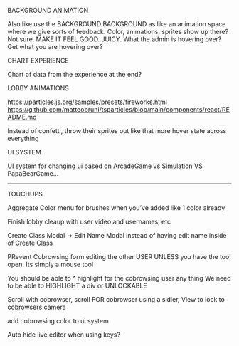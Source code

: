 BACKGROUND ANIMATION

Also like use the BACKGROUND BACKGROUND as like an animation space where we give sorts of feedback. Color, animations, sprites show up there? Not sure. MAKE IT FEEL GOOD. JUICY. What the admin is hovering over? Get what you are hovering over? 

CHART EXPERIENCE

Chart of data from the experience at the end?

LOBBY ANIMATIONS

https://particles.js.org/samples/presets/fireworks.html
https://github.com/matteobruni/tsparticles/blob/main/components/react/README.md

Instead of confetti, throw their sprites out like that
more hover state across everything

UI SYSTEM

UI system for changing ui based on ArcadeGame vs Simulation VS PapaBearGame...

------

TOUCHUPS 

Aggregate Color menu for brushes when you’ve added like 1 color already

Finish lobby cleaup with user video and usernames, etc

Create Class Modal -> Edit Name Modal instead of having edit name inside of Create Class

PRevent Cobrowsing form editing the other USER UNLESS you have the tool open. Its simply a mouse tool

You should be able to ^ highlight for the cobrowsing user any thing  We need to be able to HIGHLIGHT a div or UNLOCKABLE

Scroll with cobrowser, scroll FOR cobrowser using a sldier, View to lock to cobrowsers camera

add cobrowsing color to ui system

Auto hide live editor when using keys?
